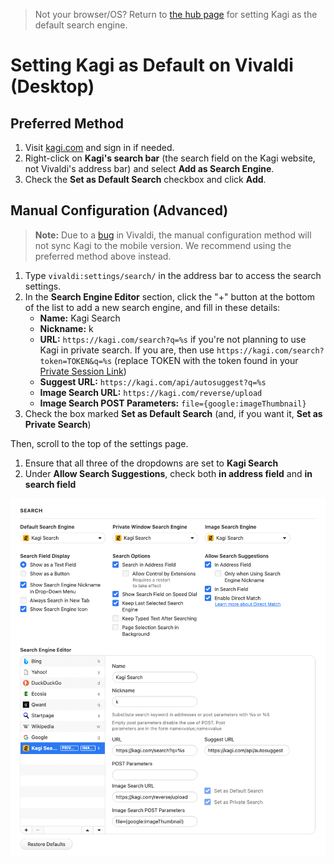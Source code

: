 > Not your browser/OS? Return to [the hub page](../../../kagi/getting-started/setting-default.md) for setting Kagi as the default search engine.
# Setting Kagi as Default on Vivaldi (Desktop)

## Preferred Method

1. Visit [kagi.com](https://kagi.com/) and sign in if needed.
2. Right-click on **Kagi's search bar** (the search field on the Kagi website, not Vivaldi's address bar) and select **Add as Search Engine**.
3. Check the **Set as Default Search** checkbox and click **Add**.

## Manual Configuration (Advanced)

> **Note:** Due to a [bug](https://social.vivaldi.net/@Vivaldi/115128492728320110) in Vivaldi, the manual configuration method will not sync Kagi to the mobile version. We recommend using the preferred method above instead.

1. Type `vivaldi:settings/search/` in the address bar to access the search settings.
2. In the **Search Engine Editor** section, click the "+" button at the bottom of the list to add a new search engine, and fill in these details:
    - **Name:** Kagi Search
    - **Nickname:** k
    - **URL:** `https://kagi.com/search?q=%s` if you're not planning to use Kagi in private search. If you are, then use `https://kagi.com/search?token=TOKEN&q=%s` (replace TOKEN with the token found in your [Private Session Link](./../../privacy/private-browser-sessions))
    - **Suggest URL:** `https://kagi.com/api/autosuggest?q=%s`
    - **Image Search URL:** `https://kagi.com/reverse/upload`
    - **Image Search POST Parameters:** `file={google:imageThumbnail}`
3. Check the box marked **Set as Default Search** (and, if you want it, **Set as Private Search**)

Then, scroll to the top of the settings page.

1. Ensure that all three of the dropdowns are set to **Kagi Search**
2. Under **Allow Search Suggestions**, check both **in address field** and **in search field**

<img src="./media/kagi_default_vivaldi.png" width="541" alt="Setting Kagi as Default Search Engine in Vivaldi"><br />